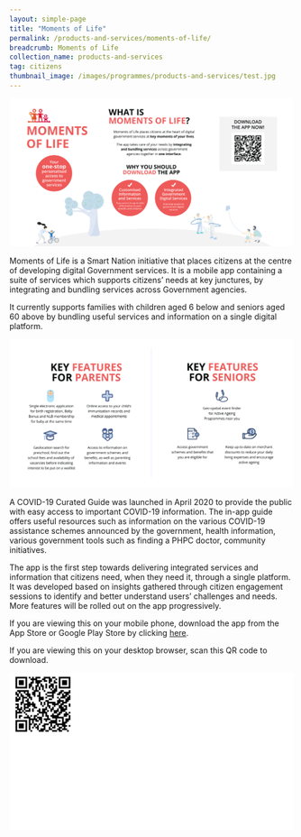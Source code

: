 ```yaml
---
layout: simple-page
title: "Moments of Life"
permalink: /products-and-services/moments-of-life/
breadcrumb: Moments of Life
collection_name: products-and-services
tag: citizens
thumbnail_image: /images/programmes/products-and-services/test.jpg  
---
```


![Moments of Life Unique selling proposition](/images/programmes/products-and-services/MOL-Landing-Page_Main.png)

Moments of Life is a Smart Nation initiative that places citizens at the centre of developing digital Government services. It is a mobile app containing a suite of services which supports citizens’ needs at key junctures, by integrating and bundling services across Government agencies. 

It currently supports families with children aged 6 below and seniors aged 60 above by bundling useful services and information on a single digital platform.

![Moments of Life Product Features](/images/programmes/products-and-services/MOL-Landing-Page_1.png)

A COVID-19 Curated Guide was launched in April 2020 to provide the public with easy access to important COVID-19 information. The in-app guide offers useful resources such as information on the various COVID-19 assistance schemes announced by the government, health information, various government tools such as finding a PHPC doctor, community initiatives. 



The app is the first step towards delivering integrated services and information that citizens need, when they need it, through a single platform. It was developed based on insights gathered through citizen engagement sessions to identify and better understand users’ challenges and needs. More features will be rolled out on the app progressively. 

If you are viewing this on your mobile phone, download the app from the App Store or Google Play Store by clicking [here](https://momentsoflifeapp.page.link/ZH7o). 

If you are viewing this on your desktop browser, scan this QR code to download.

![Moments of Life Product Features](/images/programmes/products-and-services/mol-qrcode.png)
